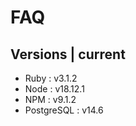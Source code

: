 # FAQ

## Versions | current 
+ Ruby : v3.1.2
+ Node : v18.12.1
+ NPM : v9.1.2
+ PostgreSQL : v14.6

<!-- * System dependencies :

* Configuration :

* Database creation : PostgreSQL

* Database initialization :

* Services (job queues, cache servers, search engines, etc.)

* Deployment instructions : -->

